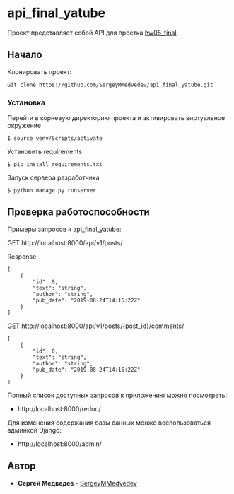 # api_final_yatube

Проект представляет собой API для проетка [hw05_final](https://sm-yamdb.tk/)

## Начало

Клонировать проект:
```
Git clone https://github.com/SergeyMMedvedev/api_final_yatube.git
```

### Установка

Перейти в корневую директорию проекта и активировать виртуальное окружение 
```
$ source venv/Scripts/activate
```

Установить requirements

```
$ pip install requirements.txt
```

Запуск сервера разработчика
 
```
$ python manage.py runserver
```

## Проверка работоспособности

Примеры запросов к api_final_yatube:

GET http://localhost:8000/api/v1/posts/

Response:
```
[
    {
        "id": 0,
        "text": "string",
        "author": "string",
        "pub_date": "2019-08-24T14:15:22Z"
    }   
]
```
GET http://localhost:8000/api/v1/posts/{post_id}/comments/


```
[
    {
        "id": 0,
        "text": "string",
        "author": "string",
        "pub_date": "2019-08-24T14:15:22Z"
    }
]
```
Полный список доступных запросов к приложению можно посмотреть:
* http://localhost:8000/redoc/

Для изменения содержания базы данных монжо воспользоваться админкой Django:
* http://localhost:8000/admin/


## Автор

* **Сергей Медведев** -  [SergeyMMedvedev](https://github.com/SergeyMMedvedev)
